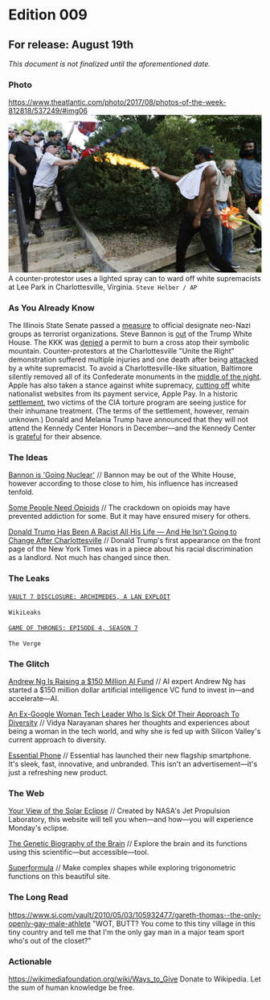 # Edition 009

## For release: August 19th

_This document is not finalized until the aforementioned date._

### Photo

https://www.theatlantic.com/photo/2017/08/photos-of-the-week-812818/537249/#img06
![racists.jpg](racists.jpg)
A counter-protestor uses a lighted spray can to ward off white supremacists at Lee Park in Charlottesville, Virginia. `Steve Helber / AP`

### As You Already Know
The Illinois State Senate passed a [measure](http://fox2now.com/2017/08/15/illinois-state-senate-passes-measure-designating-neo-nazi-groups-as-terrorists/) to official designate neo-Nazi groups as terrorist organizations. Steve Bannon is [out](http://www.abcactionnews.com/news/national/steve-bannon-out-as-white-house-chief-strategist) of the Trump White House. The KKK was [denied](https://www.theguardian.com/us-news/2017/aug/16/kkk-permit-denied-cross-burning-stone-mountain-georgia) a permit to burn a cross atop their symbolic mountain. Counter-protestors at the Charlottesville "Unite the Right" demonstration suffered multiple injuries and one death after being [attacked](https://www.theguardian.com/us-news/2017/aug/12/virginia-unite-the-right-rally-protest-violence) by a white supremacist. To avoid a Charlottesville-like situation, Baltimore silently removed all of its Confederate monuments in the [middle of the night](https://www.nytimes.com/2017/08/16/us/baltimore-confederate-statues.html). Apple has also taken a stance against white supremacy, [cutting off](https://9to5mac.com/2017/08/16/apple-pay-blocked-on-white-nationalist-sites/) white nationalist websites from its payment service, Apple Pay. In a historic [settlement](https://theintercept.com/2017/08/17/cia-torture-settlement-aclu-mitchell-jessen/), two victims of the CIA torture program are seeing justice for their inhumane treatment. (The terms of the settlement, however, remain unknown.) Donald and Melania Trump have announced that they will not attend the Kennedy Center Honors in December—and the Kennedy Center is [grateful](https://www.nytimes.com/2017/08/19/us/politics/donald-and-melania-trump-to-skip-kennedy-center-honors.html) for their absence.

### The Ideas

[Bannon is 'Going Nuclear'](https://www.theatlantic.com/politics/archive/2017/08/bannon-unleashed/537381/) // Bannon may be out of the White House, however according to those close to him, his influence has increased tenfold.

[Some People Need Opioids](http://www.slate.com/articles/health_and_science/medical_examiner/2017/08/cutting_down_on_opioids_has_made_life_miserable_for_chronic_pain_patients.html) // The crackdown on opioids may have prevented addiction for some. But it may have ensured misery for others.

[Donald Trump Has Been A Racist All His Life — And He Isn't Going to Change After Charlottesville](https://theintercept.com/2017/08/15/donald-trump-has-been-a-racist-all-his-life-and-he-isnt-going-to-change-after-charlottesville/) // Donald Trump's first appearance on the front page of the New York Times was in a piece about his racial discrimination as a landlord. Not much has changed since then.

### The Leaks

[`VAULT 7 DISCLOSURE: ARCHIMEDES, A LAN EXPLOIT`](https://wikileaks.org/vault7/#Archimedes)

`WikiLeaks`

[`GAME OF THRONES: EPISODE 4, SEASON 7`](https://www.theverge.com/2017/8/4/16094090/game-of-thrones-season-7-episode-4-leak)

`The Verge`

### The Glitch
[Andrew Ng Is Raising a $150 Million AI Fund](https://techcrunch.com/2017/08/15/andrew-ng-is-raising-a-150m-ai-fund/) // AI expert Andrew Ng has started a $150 million dollar artificial intelligence VC fund to invest in—and accelerate—AI.

[An Ex-Google Woman Tech Leader Who Is Sick Of Their Approach To Diversity](https://medium.com/the-mission/im-an-ex-google-woman-tech-leader-and-i-m-sick-of-our-approach-to-diversity-17008c5fe999) // Vidya Narayanan shares her thoughts and experiences about being a woman in the tech world, and why she is fed up with Silicon Valley's current approach to diversity.

[Essential Phone](https://www.essential.com/) // Essential has launched their new flagship smartphone. It's sleek, fast, innovative, and unbranded. This isn't an advertisement—it's just a refreshing new product.

### The Web

[Your View of the Solar Eclipse](https://eyes.jpl.nasa.gov/eyes-on-eclipse-web-app.html) // Created by NASA's Jet Propulsion Laboratory, this website will tell you when—and how—you will experience Monday's eclipse.

[The Genetic Biography of the Brain](http://casestudies.brain-map.org/ggb#section_explorea) // Explore the brain and its functions using this scientific—but accessible—tool.

[Superformula](http://www.superformula.org/) // Make complex shapes while exploring trigonometric functions on this beautiful site.

### The Long Read
https://www.si.com/vault/2010/05/03/105932477/gareth-thomas--the-only-openly-gay-male-athlete "WOT, BUTT? You come to this tiny village in this tiny country and tell me that I'm the only gay man in a major team sport who's out of the closet?"

### Actionable
https://wikimediafoundation.org/wiki/Ways_to_Give Donate to Wikipedia. Let the sum of human knowledge be free.
